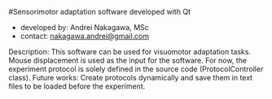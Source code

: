 #Sensorimotor adaptation software developed with Qt

- developed by: Andrei Nakagawa, MSc
- contact: nakagawa.andrei@gmail.com

Description: This software can be used for visuomotor adaptation tasks.
Mouse displacement is used as the input for the software.
For now, the experiment protocol is solely defined in the source code (ProtocolController class).
Future works: Create protocols dynamically and save them in text files to be loaded before the experiment.



